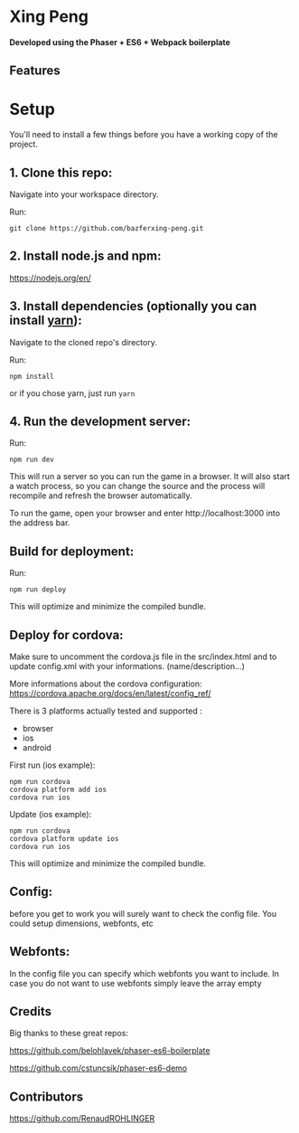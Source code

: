 # Xing Peng
#### Developed using the Phaser + ES6 + Webpack boilerplate

## Features




# Setup
You'll need to install a few things before you have a working copy of the project.

## 1. Clone this repo:

Navigate into your workspace directory.

Run:

```git clone https://github.com/bazferxing-peng.git```

## 2. Install node.js and npm:

https://nodejs.org/en/


## 3. Install dependencies (optionally you can install [yarn](https://yarnpkg.com/)):

Navigate to the cloned repo's directory.

Run:

```npm install``` 

or if you chose yarn, just run ```yarn```

## 4. Run the development server:

Run:

```npm run dev```

This will run a server so you can run the game in a browser. It will also start a watch process, so you can change the source and the process will recompile and refresh the browser automatically.

To run the game, open your browser and enter http://localhost:3000 into the address bar.


## Build for deployment:

Run:

```npm run deploy```

This will optimize and minimize the compiled bundle.

## Deploy for cordova:
Make sure to uncomment the cordova.js file in the src/index.html and to update config.xml with your informations. (name/description...)

More informations about the cordova configuration:
https://cordova.apache.org/docs/en/latest/config_ref/

There is 3 platforms actually tested and supported : 
- browser
- ios
- android

First run (ios example):

```
npm run cordova
cordova platform add ios
cordova run ios
```

Update (ios example):

```
npm run cordova
cordova platform update ios
cordova run ios
```

This will optimize and minimize the compiled bundle.

## Config:
before you get to work you will surely want to check the config file. You could setup dimensions, webfonts, etc

## Webfonts:
In the config file you can specify which webfonts you want to include. In case you do not want to use webfonts simply leave the array empty

## Credits
Big thanks to these great repos:

https://github.com/belohlavek/phaser-es6-boilerplate

https://github.com/cstuncsik/phaser-es6-demo

## Contributors

https://github.com/RenaudROHLINGER
